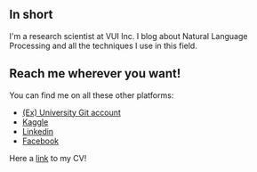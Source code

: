 ## In short
I'm a research scientist at VUI Inc. I blog about Natural Language Processing and all the techniques I use in this field.

## Reach me wherever you want!
You can find me on all these other platforms:
* [(Ex) University Git account](https://github.com/marcomanciniunitn)
* [Kaggle](https://www.kaggle.com/doomdiskday)
* [Linkedin](https://www.linkedin.com/in/marco-mancini-6b2969108/)
* [Facebook](https://www.facebook.com/Mancio94)

Here a [link](https://it.scribd.com/document/444135300/cv-nlp-mm) to my CV!

